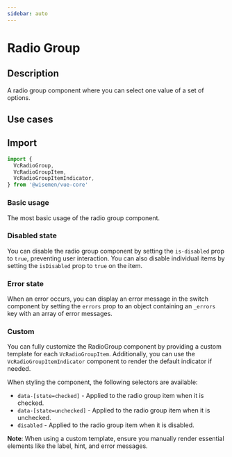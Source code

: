 ```yaml
---
sidebar: auto
---
```


# Radio Group

## Description

A radio group component where you can select one value of a set of options.

## Use cases

<BulletList
  :items="[
    {
      description: 'When you want to allow users to select a single option from a short list of options.',
      variant: 'good',
    },
    {
      description: 'When selecting an option is not required.',
      variant: 'bad',
    },
    {
      description: 'When you want to allow users to select multiple options from a list.',
      variant: 'bad',
      link: {
        label: 'Checkbox Group',
        href: '/vue-core/components/checkbox/checkbox-group',
      },
    },
    {
      description: 'When the list of options is extensive, or if you want to include a search field.',
      variant: 'bad',
      link: {
        label: 'Select',
        href: '/vue-core/components/select/select',
      },
    }
  ]"
/>

## Import

```ts
import {
  VcRadioGroup,
  VcRadioGroupItem,
  VcRadioGroupItemIndicator,
} from '@wisemen/vue-core'
```

<!-- @include: ./radio-group-meta.md -->

### Basic usage
The most basic usage of the radio group component.

<ComponentPreview name="radio-group/simple" />

### Disabled state
You can disable the radio group component by setting the `is-disabled` prop to `true`, preventing user interaction. You can also disable individual items by setting the `isDisabled` prop to `true` on the item.

<ComponentPreview name="radio-group/disabled" />

### Error state
When an error occurs, you can display an error message in the switch component by setting the `errors` prop to an object containing an `_errors` key with an array of error messages.

<ComponentPreview name="radio-group/error" />

### Custom
You can fully customize the RadioGroup component by providing a custom template for each `VcRadioGroupItem`. Additionally, you can use the `VcRadioGroupItemIndicator` component to render the default indicator if needed.

When styling the component, the following selectors are available:

- `data-[state=checked]` - Applied to the radio group item when it is checked.
- `data-[state=unchecked]` - Applied to the radio group item when it is unchecked.
- `disabled` - Applied to the radio group item when it is disabled.

**Note**: When using a custom template, ensure you manually render essential elements like the label, hint, and error messages.

<ComponentPreview name="radio-group/custom" />
